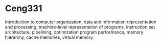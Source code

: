 # Ceng331
Introduction to computer organization, data and information representation and processing, machine-level representation of programs, instruction set architecture, pipelining, optimization program performance, memory hierarchy, cache memories, virtual memory.
